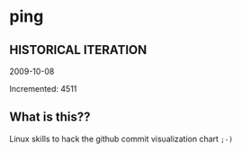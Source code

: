# ping

## HISTORICAL ITERATION
2009-10-08

Incremented: 4511

## What is this?? 
Linux skills to hack the github commit visualization chart `;-)`
